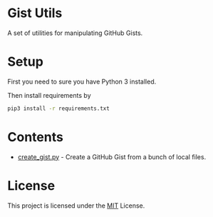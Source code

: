 # Gist Utils

A set of utilities for manipulating GitHub Gists. 

# Setup

First you need to sure you have Python 3 installed. 

Then install requirements by

```bash
pip3 install -r requirements.txt
```

# Contents

+ [create_gist.py](create_gist.py) - Create a GitHub Gist from a bunch of local files.

# License
This project is licensed under the [MIT](LICENSE) License.
